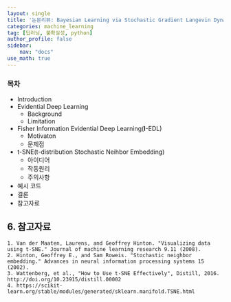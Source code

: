 ```yaml
---
layout: single
title: '논문리뷰: Bayesian Learning via Stochastic Gradient Langevin Dynamics'
categories: machine_learning
tag: [딥러닝, 불확실성, python]
author_profile: false
sidebar:
    nav: "docs"
use_math: true
---
```


### 목차

- Introduction
- Evidential Deep Learning
  - Background
  - Limitation
- Fisher Information Evidential Deep Learning($\mathbf{I}$-EDL)
  - Motivaton
  - 문제점
- t-SNE(t-distribution Stochastic Neihbor Embedding)
  - 아이디어
  - 작동원리
  - 주의사항
- 예시 코드
- 결론
- 참고자료






## 6. 참고자료

    1. Van der Maaten, Laurens, and Geoffrey Hinton. "Visualizing data using t-SNE." Journal of machine learning research 9.11 (2008).
    2. Hinton, Geoffrey E., and Sam Roweis. "Stochastic neighbor embedding." Advances in neural information processing systems 15 (2002).
    3. Wattenberg, et al., "How to Use t-SNE Effectively", Distill, 2016. http://doi.org/10.23915/distill.00002
    4. https://scikit-learn.org/stable/modules/generated/sklearn.manifold.TSNE.html


